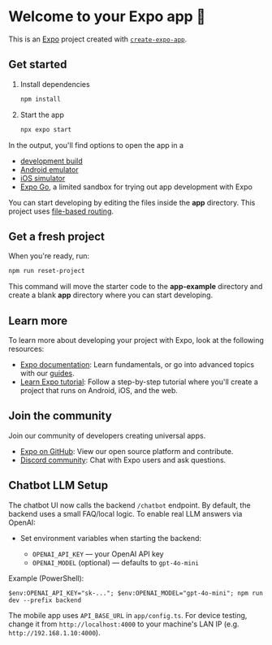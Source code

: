 # Welcome to your Expo app 👋

This is an [Expo](https://expo.dev) project created with [`create-expo-app`](https://www.npmjs.com/package/create-expo-app).

## Get started

1. Install dependencies

   ```bash
   npm install
   ```

2. Start the app

   ```bash
   npx expo start
   ```

In the output, you'll find options to open the app in a

- [development build](https://docs.expo.dev/develop/development-builds/introduction/)
- [Android emulator](https://docs.expo.dev/workflow/android-studio-emulator/)
- [iOS simulator](https://docs.expo.dev/workflow/ios-simulator/)
- [Expo Go](https://expo.dev/go), a limited sandbox for trying out app development with Expo

You can start developing by editing the files inside the **app** directory. This project uses [file-based routing](https://docs.expo.dev/router/introduction).

## Get a fresh project

When you're ready, run:

```bash
npm run reset-project
```

This command will move the starter code to the **app-example** directory and create a blank **app** directory where you can start developing.

## Learn more

To learn more about developing your project with Expo, look at the following resources:

- [Expo documentation](https://docs.expo.dev/): Learn fundamentals, or go into advanced topics with our [guides](https://docs.expo.dev/guides).
- [Learn Expo tutorial](https://docs.expo.dev/tutorial/introduction/): Follow a step-by-step tutorial where you'll create a project that runs on Android, iOS, and the web.

## Join the community

Join our community of developers creating universal apps.

- [Expo on GitHub](https://github.com/expo/expo): View our open source platform and contribute.
- [Discord community](https://chat.expo.dev): Chat with Expo users and ask questions.

## Chatbot LLM Setup

The chatbot UI now calls the backend `/chatbot` endpoint. By default, the backend uses a small FAQ/local logic. To enable real LLM answers via OpenAI:

- Set environment variables when starting the backend:

  - `OPENAI_API_KEY` — your OpenAI API key
  - `OPENAI_MODEL` (optional) — defaults to `gpt-4o-mini`

Example (PowerShell):

```
$env:OPENAI_API_KEY="sk-..."; $env:OPENAI_MODEL="gpt-4o-mini"; npm run dev --prefix backend
```

The mobile app uses `API_BASE_URL` in `app/config.ts`. For device testing, change it from `http://localhost:4000` to your machine's LAN IP (e.g. `http://192.168.1.10:4000`).
